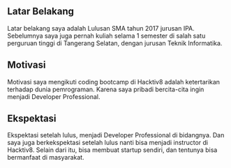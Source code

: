 [//]: # (Ceritakan sedikit tentang latar belakangmu seperti pendidikan terakhir atau pekerjaan sebelumnya)
## Latar Belakang

Latar belakang saya adalah Lulusan SMA tahun 2017 jurusan IPA. Sebelumnya saya juga pernah kuliah selama 1 semester di salah satu perguruan tinggi di Tangerang Selatan, dengan jurusan Teknik Informatika. 

[//]: # (Motivasi apa yang mendorongmu untuk ikut program coding bootcamp di Hacktiv8?)
## Motivasi

Motivasi saya mengikuti coding bootcamp di Hacktiv8 adalah ketertarikan terhadap dunia pemrograman. Karena saya pribadi bercita-cita ingin menjadi Developer Professional. 

[//]: # (Beri tahu kami, apa yang ingin kamu dapatkan di Hacktiv8 dan apa yang ingin kamu capai setelah lulus dari sini?)
## Ekspektasi

Ekspektasi setelah lulus, menjadi Developer Professional di bidangnya. Dan saya juga berkekspektasi setelah lulus nanti bisa menjadi instructor di Hacktiv8. Selain dari itu, bisa membuat startup sendiri, dan tentunya bisa bermanfaat di masyarakat.

[//]: # (Apakah ada hal lain yang ingin disampaikan? Bila ada, kamu bebas untuk menuliskannya)
